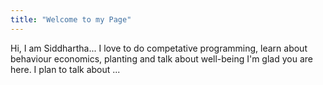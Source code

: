 ```yaml
---
title: "Welcome to my Page"
---
```

Hi, I am Siddhartha...
I love to do competative programming, learn about behaviour economics, planting and talk about well-being
I'm glad you are here. I plan to talk about ...
